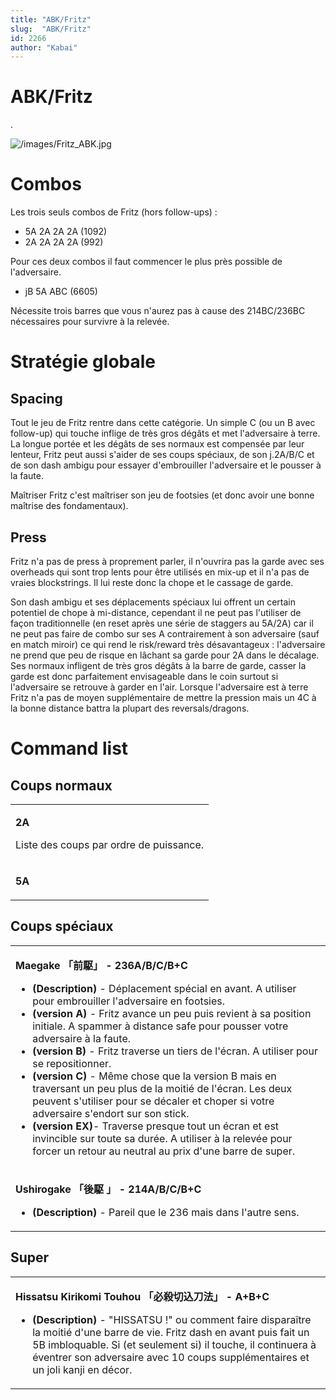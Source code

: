 ```yaml
---
title: "ABK/Fritz"
slug:  "ABK/Fritz"
id: 2266
author: "Kabai"
---
```


# ABK/Fritz

.

![](/images/Fritz_ABK.jpg "/images/Fritz_ABK.jpg")

# Combos

Les trois seuls combos de Fritz (hors follow-ups) :

- 5A 2A 2A 2A (1092)
- 2A 2A 2A 2A (992)

  
Pour ces deux combos il faut commencer le plus près possible de
l'adversaire.

- jB 5A ABC (6605)

  
Nécessite trois barres que vous n'aurez pas à cause des 214BC/236BC
nécessaires pour survivre à la relevée.

# Stratégie globale

## Spacing

Tout le jeu de Fritz rentre dans cette catégorie. Un simple C (ou un B
avec follow-up) qui touche inflige de très gros dégâts et met
l'adversaire à terre. La longue portée et les dégâts de ses normaux est
compensée par leur lenteur, Fritz peut aussi s'aider de ses coups
spéciaux, de son j.2A/B/C et de son dash ambigu pour essayer
d'embrouiller l'adversaire et le pousser à la faute.

Maîtriser Fritz c'est maîtriser son jeu de footsies (et donc avoir une
bonne maîtrise des fondamentaux).

## Press

Fritz n'a pas de press à proprement parler, il n'ouvrira pas la garde
avec ses overheads qui sont trop lents pour être utilisés en mix-up et
il n'a pas de vraies blockstrings. Il lui reste donc la chope et le
cassage de garde.

Son dash ambigu et ses déplacements spéciaux lui offrent un certain
potentiel de chope à mi-distance, cependant il ne peut pas l'utiliser de
façon traditionnelle (en reset après une série de staggers au 5A/2A) car
il ne peut pas faire de combo sur ses A contrairement à son adversaire
(sauf en match miroir) ce qui rend le risk/reward très désavantageux :
l'adversaire ne prend que peu de risque en lâchant sa garde pour 2A dans
le décalage. Ses normaux infligent de très gros dégâts à la barre de
garde, casser la garde est donc parfaitement envisageable dans le coin
surtout si l'adversaire se retrouve à garder en l'air. Lorsque
l'adversaire est à terre Fritz n'a pas de moyen supplémentaire de mettre
la pression mais un 4C à la bonne distance battra la plupart des
reversals/dragons.

# Command list

## Coups normaux

<table>
<tbody>
<tr class="odd">
<td><p><strong>2A</strong></p>
<p>Liste des coups par ordre de puissance.</p></td>
</tr>
<tr class="even">
<td><p><strong>5A</strong></p></td>
</tr>
</tbody>
</table>

## Coups spéciaux

<table>
<tbody>
<tr class="odd">
<td><p><strong>Maegake 「前駆」 - 236A/B/C/B+C</strong></p>
<ul>
<li><strong>(Description)</strong> - Déplacement spécial en avant. A
utiliser pour embrouiller l'adversaire en footsies.</li>
<li><strong>(version A)</strong> - Fritz avance un peu puis revient à sa
position initiale. A spammer à distance safe pour pousser votre
adversaire à la faute.</li>
<li><strong>(version B)</strong> - Fritz traverse un tiers de l'écran. A
utiliser pour se repositionner.</li>
<li><strong>(version C)</strong> - Même chose que la version B mais en
traversant un peu plus de la moitié de l'écran. Les deux peuvent
s'utiliser pour se décaler et choper si votre adversaire s'endort sur
son stick.</li>
<li><strong>(version EX)</strong>- Traverse presque tout un écran et est
invincible sur toute sa durée. A utiliser à la relevée pour forcer un
retour au neutral au prix d'une barre de super.</li>
</ul></td>
</tr>
<tr class="even">
<td><p><strong>Ushirogake 「後駆 」 - 214A/B/C/B+C</strong></p>
<ul>
<li><strong>(Description)</strong> - Pareil que le 236 mais dans l'autre
sens.</li>
</ul></td>
</tr>
</tbody>
</table>

## Super

<table>
<tbody>
<tr class="odd">
<td><p><strong>Hissatsu Kirikomi Touhou 「必殺切込刀法」 -
A+B+C</strong></p>
<ul>
<li><strong>(Description)</strong> - "HISSATSU !" ou comment faire
disparaître la moitié d'une barre de vie. Fritz dash en avant puis fait
un 5B imbloquable. Si (et seulement si) il touche, il continuera à
éventrer son adversaire avec 10 coups supplémentaires et un joli kanji
en décor.</li>
</ul></td>
</tr>
</tbody>
</table>

